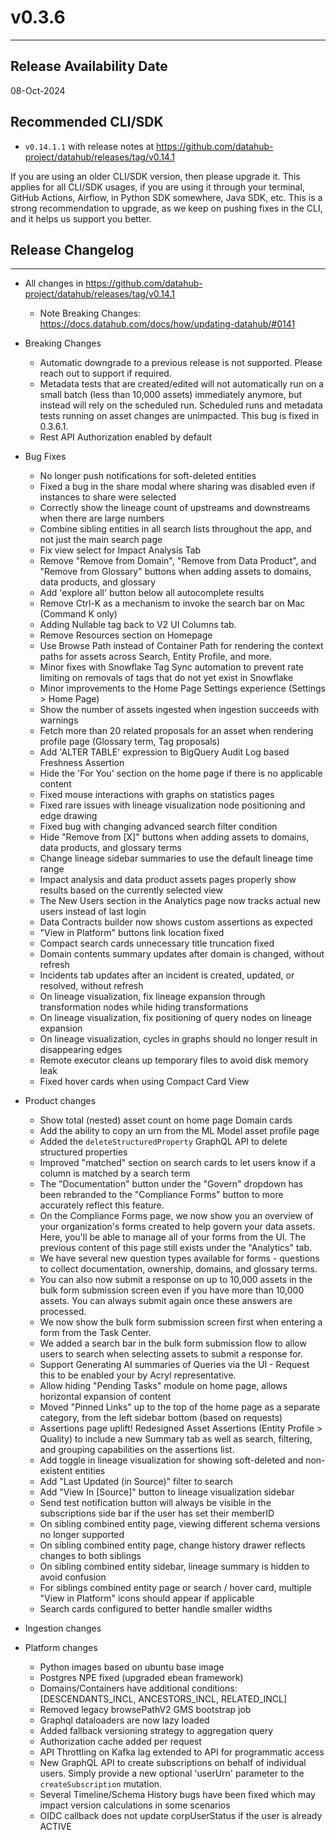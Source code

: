 # v0.3.6

---

## Release Availability Date

08-Oct-2024

## Recommended CLI/SDK

- `v0.14.1.1` with release notes at https://github.com/datahub-project/datahub/releases/tag/v0.14.1

If you are using an older CLI/SDK version, then please upgrade it. This applies for all CLI/SDK usages, if you are using it through your terminal, GitHub Actions, Airflow, in Python SDK somewhere, Java SDK, etc. This is a strong recommendation to upgrade, as we keep on pushing fixes in the CLI, and it helps us support you better.

## Release Changelog

---

- All changes in https://github.com/datahub-project/datahub/releases/tag/v0.14.1

  - Note Breaking Changes: https://docs.datahub.com/docs/how/updating-datahub/#0141

- Breaking Changes

  - Automatic downgrade to a previous release is not supported. Please reach out to support if required.
  - Metadata tests that are created/edited will not automatically run on a small batch (less than 10,000 assets) immediately anymore, but instead will rely on the scheduled run. Scheduled runs and metadata tests running on asset changes are unimpacted. This bug is fixed in 0.3.6.1.
  - Rest API Authorization enabled by default

- Bug Fixes

  - No longer push notifications for soft-deleted entities
  - Fixed a bug in the share modal where sharing was disabled even if instances to share were selected
  - Correctly show the lineage count of upstreams and downstreams when there are large numbers
  - Combine sibling entities in all search lists throughout the app, and not just the main search page
  - Fix view select for Impact Analysis Tab
  - Remove "Remove from Domain", "Remove from Data Product", and "Remove from Glossary" buttons when adding assets to domains, data products, and glossary
  - Add 'explore all' button below all autocomplete results
  - Remove Ctrl-K as a mechanism to invoke the search bar on Mac (Command K only)
  - Adding Nullable tag back to V2 UI Columns tab.
  - Remove Resources section on Homepage
  - Use Browse Path instead of Container Path for rendering the context paths for assets across Search, Entity Profile, and more.
  - Minor fixes with Snowflake Tag Sync automation to prevent rate limiting on removals of tags that do not yet exist in Snowflake
  - Minor improvements to the Home Page Settings experience (Settings > Home Page)
  - Show the number of assets ingested when ingestion succeeds with warnings
  - Fetch more than 20 related proposals for an asset when rendering profile page (Glossary term, Tag proposals)
  - Add 'ALTER TABLE' expression to BigQuery Audit Log based Freshness Assertion
  - Hide the 'For You' section on the home page if there is no applicable content
  - Fixed mouse interactions with graphs on statistics pages
  - Fixed rare issues with lineage visualization node positioning and edge drawing
  - Fixed bug with changing advanced search filter condition
  - Hide "Remove from \[X]" buttons when adding assets to domains, data products, and glossary terms
  - Change lineage sidebar summaries to use the default lineage time range
  - Impact analysis and data product assets pages properly show results based on the currently selected view
  - The New Users section in the Analytics page now tracks actual new users instead of last login
  - Data Contracts builder now shows custom assertions as expected
  - "View in Platform" buttons link location fixed
  - Compact search cards unnecessary title truncation fixed
  - Domain contents summary updates after domain is changed, without refresh
  - Incidents tab updates after an incident is created, updated, or resolved, without refresh
  - On lineage visualization, fix lineage expansion through transformation nodes while hiding transformations
  - On lineage visualization, fix positioning of query nodes on lineage expansion
  - On lineage visualization, cycles in graphs should no longer result in disappearing edges
  - Remote executor cleans up temporary files to avoid disk memory leak
  - Fixed hover cards when using Compact Card View

- Product changes

  - Show total (nested) asset count on home page Domain cards
  - Add the ability to copy an urn from the ML Model asset profile page
  - Added the `deleteStructuredProperty` GraphQL API to delete structured properties
  - Improved "matched" section on search cards to let users know if a column is matched by a search term
  - The "Documentation" button under the "Govern" dropdown has been rebranded to the "Compliance Forms" button to more accurately reflect this feature.
  - On the Compliance Forms page, we now show you an overview of your organization's forms created to help govern your data assets. Here, you'll be able to manage all of your forms from the UI. The previous content of this page still exists under the "Analytics" tab.
  - We have several new question types available for forms - questions to collect documentation, ownership, domains, and glossary terms.
  - You can also now submit a response on up to 10,000 assets in the bulk form submission screen even if you have more than 10,000 assets. You can always submit again once these answers are processed.
  - We now show the bulk form submission screen first when entering a form from the Task Center.
  - We added a search bar in the bulk form submission flow to allow users to search when selecting assets to submit a response for.
  - Support Generating AI summaries of Queries via the UI - Request this to be enabled your by Acryl representative.
  - Allow hiding "Pending Tasks" module on home page, allows horizontal expansion of content
  - Moved "Pinned Links" up to the top of the home page as a separate category, from the left sidebar bottom (based on requests)
  - Assertions page uplift! Redesigned Asset Assertions (Entity Profile > Quality) to include a new Summary tab as well as search, filtering, and grouping capabilities on the assertions list.
  - Add toggle in lineage visualization for showing soft-deleted and non-existent entities
  - Add "Last Updated (in Source)" filter to search
  - Add "View In \[Source]" button to lineage visualization sidebar
  - Send test notification button will always be visible in the subscriptions side bar if the user has set their memberID
  - On sibling combined entity page, viewing different schema versions no longer supported
  - On sibling combined entity page, change history drawer reflects changes to both siblings
  - On sibling combined entity sidebar, lineage summary is hidden to avoid confusion
  - For siblings combined entity page or search / hover card, multiple "View in Platform" icons should appear if applicable
  - Search cards configured to better handle smaller widths

- Ingestion changes

- Platform changes
  - Python images based on ubuntu base image
  - Postgres NPE fixed (upgraded ebean framework)
  - Domains/Containers have additional conditions: [DESCENDANTS_INCL, ANCESTORS_INCL, RELATED_INCL]
  - Removed legacy browsePathV2 GMS bootstrap job
  - Graphql dataloaders are now lazy loaded
  - Added fallback versioning strategy to aggregation query
  - Authorization cache added per request
  - API Throttling on Kafka lag extended to API for programmatic access
  - New GraphQL API to create subscriptions on behalf of individual users. Simply provide a new optional 'userUrn' parameter to the `createSubscription` mutation.
  - Several Timeline/Schema History bugs have been fixed which may impact version calculations in some scenarios
  - OIDC callback does not update corpUserStatus if the user is already ACTIVE
